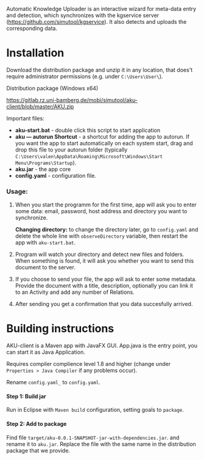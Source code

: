 Automatic Knowledge Uploader is an interactive wizard for meta-data entry and detection, which synchronizes with the kgservice server (https://github.com/simutool/kgservice). It also detects and uploads the corresponding data.

# Installation
Download the distribution package and unzip it in any location, that does't require administrator permissions (e.g. under `C:\Users\User\`).


Distribution package (Windows x64)

https://gitlab.rz.uni-bamberg.de/mobi/simutool/aku-client/blob/master/AKU.zip


Important files:
- **aku-start.bat** - double click this script to start application
- **aku — autorun Shortcut** - a shortcut for adding the app to autorun. If you want the app to start automatically on each system start, drag and drop this file to your autorun folder (typically `C:\Users\valen\AppData\Roaming\Microsoft\Windows\Start Menu\Programs\Startup`).
- **aku.jar** - the app core
- **config.yaml** - configuration file. 

### Usage:
1. When you start the programm for the first time, app will ask you to enter some data: email, password, host address and directory you want to synchronize.
    
	**Changing directory:** to change the directory later, go to `config.yaml` and delete the whole line with `observeDirectory` variable, then restart the app with `aku-start.bat`.
2. Program will watch your directory and detect new files and folders. When something is found, it will ask you whether you want to send this document to the server. 
3. If you choose to send your file, the app will ask to enter some metadata. Provide the document with a title, description, optionally you can link it to an Activity and add any number of Relations.
4. After sending you get a confirmation that you data succesfully arrived.


# Building instructions

AKU-client is a Maven app with JavaFX GUI. App.java is the entry point, you can start it as Java Application.

Requires compiler complience level 1.8 and higher (change under `Properties > Java Compiler` if any problems occur).

Rename `config.yaml_` to `config.yaml`.

#### Step 1: Build jar
Run in Eclipse with `Maven build` configuration, setting goals to `package`.

#### Step 2: Add to package
Find file `target/aku-0.0.1-SNAPSHOT-jar-with-dependencies.jar`. and rename it to `aku.jar`. Replace the file with the same name in the distribution package that we provide.
